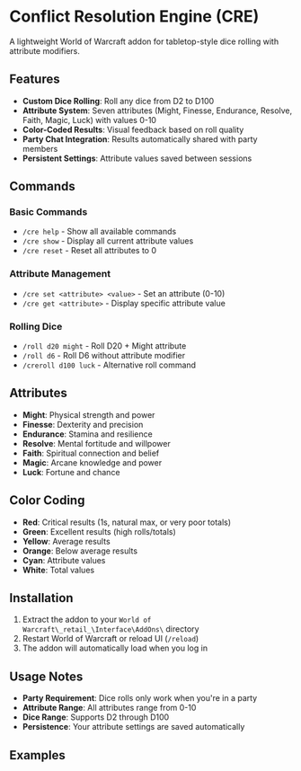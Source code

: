 # Conflict Resolution Engine (CRE)

A lightweight World of Warcraft addon for tabletop-style dice rolling with attribute modifiers.

## Features

- **Custom Dice Rolling**: Roll any dice from D2 to D100
- **Attribute System**: Seven attributes (Might, Finesse, Endurance, Resolve, Faith, Magic, Luck) with values 0-10
- **Color-Coded Results**: Visual feedback based on roll quality
- **Party Chat Integration**: Results automatically shared with party members
- **Persistent Settings**: Attribute values saved between sessions

## Commands

### Basic Commands
- `/cre help` - Show all available commands
- `/cre show` - Display all current attribute values
- `/cre reset` - Reset all attributes to 0

### Attribute Management
- `/cre set <attribute> <value>` - Set an attribute (0-10)
- `/cre get <attribute>` - Display specific attribute value

### Rolling Dice
- `/roll d20 might` - Roll D20 + Might attribute
- `/roll d6` - Roll D6 without attribute modifier
- `/creroll d100 luck` - Alternative roll command

## Attributes

- **Might**: Physical strength and power
- **Finesse**: Dexterity and precision
- **Endurance**: Stamina and resilience
- **Resolve**: Mental fortitude and willpower
- **Faith**: Spiritual connection and belief
- **Magic**: Arcane knowledge and power
- **Luck**: Fortune and chance

## Color Coding

- **Red**: Critical results (1s, natural max, or very poor totals)
- **Green**: Excellent results (high rolls/totals)
- **Yellow**: Average results
- **Orange**: Below average results
- **Cyan**: Attribute values
- **White**: Total values

## Installation

1. Extract the addon to your `World of Warcraft\_retail_\Interface\AddOns\` directory
2. Restart World of Warcraft or reload UI (`/reload`)
3. The addon will automatically load when you log in

## Usage Notes

- **Party Requirement**: Dice rolls only work when you're in a party
- **Attribute Range**: All attributes range from 0-10
- **Dice Range**: Supports D2 through D100
- **Persistence**: Your attribute settings are saved automatically

## Examples
